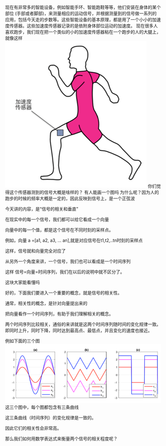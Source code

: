 现在有非常多的智能设备，例如智能手环、智能跑鞋等等，他们安装在身体的某个部位 (手部或者脚部)，来测量相应的运动信号，并根据测量到的信号做一系列的应用，包括今天走的步数等。这些智能设备的基本原理，都是用了一个小小的加速度传感器。这些加速度传感器记录的是依附身体部位运动的加速度。
现在很多人喜欢跑步，我们现在把一个类似的小的加速度传感器粘在一个跑步的人的大腿上，就像这样
![title](https://raw.githubusercontent.com/HViktorTsoi/gitnote-image/master/gitnote/2019/06/25/1561472532445-1561472532520.png)
你们觉得这个传感器测到的信号大概是啥样的？
有人能画一个图吗
为什么呢？因为人的跑步的时候的频率大概是一定的，因此反映到信号上，是一个正弦波



今天讲的内容，是“信号的相关和垂直”

在现实中的每一个信号，我们都可以给它看成一个向量

向量中的每一个值，都是这个信号在不同时刻的采样点。

例如，向量 a =[a1, a2, a3, ... an],就是对应信号在t1,t2,..tn时刻的采样点

这样，信号就和向量完全对应了

从另外一个角度来讲，一个信号，我们也可以看成是一个时间序列

这样 信号=向量=时间序列，我们在以后的说明中就不区分了。

这块大家能看懂吗

好的，下面我们要进入一个重要的概念，就是信号的相关性。

通常，相关性的概念，是针对向量提出来的

把向量看作一个时间序列，有助于我们理解相关的概念。

两个时间序列比较相关，通俗的来讲就是这两个时间序列随时间的变化规律一致。即同时上升，同时下降，同时达到最高点、最低点，并且变化的速度也接近。

例如下面的三个图
![title](https://raw.githubusercontent.com/HViktorTsoi/gitnote-image/master/gitnote/2019/06/25/1561472710021-1561472710022.png)
这三个图中，每个图都包含有三条曲线

这三条曲线（时间序列）的变化规律是一致的。

因此它们的相关性会非常高。

那么我们如何用数学表达式来衡量两个信号的相关程度呢？

